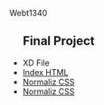 Webt1340


<ul>
<h2>Final Project</h2>
    <li><a href="finalproject/finalproject.xd"></a>XD File</li>
    <li><a href="finalproject/index.html">Index HTML</a></li>
     <li><a href="finalproject/css/normalize.css">Normaliz CSS</a></li>
      <li><a href="finalproject/css/style.css">Normaliz CSS</a></li>
  </ul>